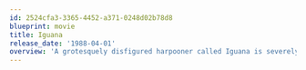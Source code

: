 ```yaml
---
id: 2524cfa3-3365-4452-a371-0248d02b78d8
blueprint: movie
title: Iguana
release_date: '1988-04-01'
overview: 'A grotesquely disfigured harpooner called Iguana is severely mistreated by his fellow sailors on a whaling ship in the 19th century. One night he escapes and takes up residence on a remote island. He makes himself ruler of the island and declares war on mankind. Anyone unfortunate enough to wind up on the island with Iguana is subjected to his cruel tyranny.'
---
```

